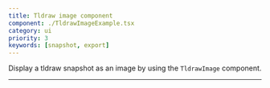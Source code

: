 ```yaml
---
title: Tldraw image component
component: ./TldrawImageExample.tsx
category: ui
priority: 3
keywords: [snapshot, export]
---
```


Display a tldraw snapshot as an image by using the `TldrawImage` component.

---
